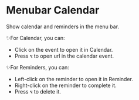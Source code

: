# Menubar Calendar

Show calendar and reminders in the menu bar.

✨For Calendar, you can:

- Click on the event to open it in Calendar.
- Press **`⌥`** to open url in the calendar event.

✨For Reminders, you can:

- Left-click on the reminder to open it in Reminder.
- Right-click on the reminder to complete it.
- Press **`⌥`** to delete it.
